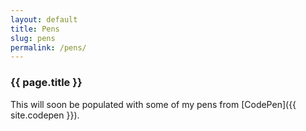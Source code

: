 ```yaml
---
layout: default
title: Pens
slug: pens
permalink: /pens/
---
```



<section class="slab">
	<div class="wrap">
		<h3>{{ page.title }}</h3>
		<p>This will soon be populated with some of my pens from [CodePen]({{ site.codepen }}).</p>
	</div>
</section>
